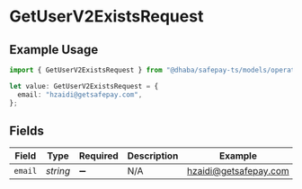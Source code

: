 # GetUserV2ExistsRequest

## Example Usage

```typescript
import { GetUserV2ExistsRequest } from "@dhaba/safepay-ts/models/operations";

let value: GetUserV2ExistsRequest = {
  email: "hzaidi@getsafepay.com",
};
```

## Fields

| Field                 | Type                  | Required              | Description           | Example               |
| --------------------- | --------------------- | --------------------- | --------------------- | --------------------- |
| `email`               | *string*              | :heavy_minus_sign:    | N/A                   | hzaidi@getsafepay.com |